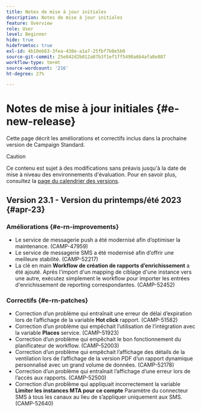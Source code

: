 ```yaml
---
title: Notes de mise à jour initiales
description: Notes de mise à jour initiales
feature: Overview
role: User
level: Beginner
hide: true
hidefromtoc: true
exl-id: 4b10eb63-3fea-438e-a1a7-25fbf7b0e5b0
source-git-commit: 25e842d2b012a07b3f1ef1ff5490a6b4afa0e887
workflow-type: tm+mt
source-wordcount: '216'
ht-degree: 27%

---
```



# Notes de mise à jour initiales {#e-new-release}

Cette page décrit les améliorations et correctifs inclus dans la prochaine version de Campaign Standard.
>[!CAUTION]
>
> Ce contenu est sujet à des modifications sans préavis jusqu&#39;à la date de mise à niveau des environnements d&#39;évaluation. Pour en savoir plus, consultez la [page du calendrier des versions](../../rn/using/release-planning.md).

## Version 23.1 - Version du printemps/été 2023 {#apr-23}

### Améliorations {#e-rn-improvements}

* Le service de messagerie push a été modernisé afin d’optimiser la maintenance. (CAMP-47959)
* Le service de messagerie SMS a été modernisé afin d’offrir une meilleure stabilité. (CAMP-52217)
* La clé en main **Workflow de création de rapports d’enrichissement** a été ajouté. Après l&#39;import d&#39;un mapping de ciblage d&#39;une instance vers une autre, exécutez simplement le workflow pour importer les entrées d&#39;enrichissement de reporting correspondantes. (CAMP-52452)

### Correctifs {#e-rn-patches}

* Correction d’un problème qui entraînait une erreur de délai d’expiration lors de l’affichage de la variable **Hot click** rapport. (CAMP-51582)
* Correction d’un problème qui empêchait l’utilisation de l’intégration avec la variable **Places** service. (CAMP-51923)
* Correction d’un problème qui empêchait le bon fonctionnement du planificateur de workflow. (CAMP-52003)
* Correction d’un problème qui empêchait l’affichage des détails de la ventilation lors de l’affichage de la version PDF d’un rapport dynamique personnalisé avec un grand volume de données. (CAMP-52178)
* Correction d’un problème qui entraînait l’affichage d’une erreur lors de l’accès aux rapports. (CAMP-52500)
* Correction d’un problème qui appliquait incorrectement la variable **Limiter les instances MTA pour ce compte** Paramètre du connecteur SMS à tous les canaux au lieu de s’appliquer uniquement aux SMS. (CAMP-52640)
